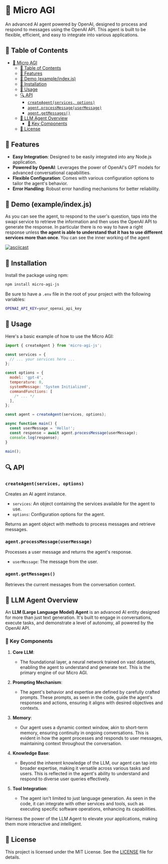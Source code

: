 # 🤖 Micro AGI

An advanced AI agent powered by OpenAI, designed to process and respond to messages using the OpenAI API. This agent is built to be flexible, efficient, and easy to integrate into various applications.

## 📜 Table of Contents

- [🤖 Micro AGI](#-micro-agi)
  - [📜 Table of Contents](#-table-of-contents)
  - [🌟 Features](#-features)
  - [🎥 Demo (example/index.js)](#-demo-exampleindexjs)
  - [🔧 Installation](#-installation)
  - [🚀 Usage](#-usage)
  - [🔍 API](#-api)
    - [`createAgent(services, options)`](#createagentservices-options)
    - [`agent.processMessage(userMessage)`](#agentprocessmessageusermessage)
    - [`agent.getMessages()`](#agentgetmessages)
  - [🧠 LLM Agent Overview](#-llm-agent-overview)
    - [🔑 Key Components](#-key-components)
  - [📄 License](#-license)

## 🌟 Features

- **Easy Integration**: Designed to be easily integrated into any Node.js application.
- **Powered by OpenAI**: Leverages the power of OpenAI's GPT models for advanced conversational capabilities.
- **Flexible Configuration**: Comes with various configuration options to tailor the agent's behavior.
- **Error Handling**: Robust error handling mechanisms for better reliability.

## 🎥 Demo (example/index.js)

As you can see the agent, to respond to the user's question, taps into the swapi service to retrieve the information and then uses the OpenAI API to generate the response. In particular there is no way to have a right response unless **the agent is able to understand that it has to use different services more than once**.
You can see the inner working of the agent

[![asciicast](https://asciinema.org/a/pa8hSexSSHlM4rGz3dupeW6N9.svg)](https://asciinema.org/a/pa8hSexSSHlM4rGz3dupeW6N9)

## 🔧 Installation

Install the package using npm:

```bash
npm install micro-agi-js
```

Be sure to have a `.env` file in the root of your project with the following variables:

```bash
OPENAI_API_KEY=your_openai_api_key
```

## 🚀 Usage

Here's a basic example of how to use the Micro AGI:

```javascript
import { createAgent } from 'micro-agi-js';

const services = {
  // ... your services here ...
};

const options = {
  model: 'gpt-4',
  temperature: 0,
  systemMessage: 'System Initialized',
  commandFunctions: [
    /* ... */
  ],
};

const agent = createAgent(services, options);

async function main() {
  const userMessage = 'Hello!';
  const response = await agent.processMessage(userMessage);
  console.log(response);
}

main();
```

## 🔍 API

### `createAgent(services, options)`

Creates an AI agent instance.

- `services`: An object containing the services available for the agent to use.
- `options`: Configuration options for the agent.

Returns an agent object with methods to process messages and retrieve messages.

### `agent.processMessage(userMessage)`

Processes a user message and returns the agent's response.

- `userMessage`: The message from the user.

### `agent.getMessages()`

Retrieves the current messages from the conversation context.

## 🧠 LLM Agent Overview

An **LLM (Large Language Model) Agent** is an advanced AI entity designed for more than just text generation. It's built to engage in conversations, execute tasks, and demonstrate a level of autonomy, all powered by the OpenAI API.

### 🔑 Key Components

1. **Core LLM**:

   - The foundational layer, a neural network trained on vast datasets, enabling the agent to understand and generate text. This is the primary engine of our Micro AGI.

2. **Prompting Mechanism**:

   - The agent's behavior and expertise are defined by carefully crafted prompts. These prompts, as seen in the code, guide the agent's responses and actions, ensuring it aligns with desired objectives and contexts.

3. **Memory**:

   - Our agent uses a dynamic context window, akin to short-term memory, ensuring continuity in ongoing conversations. This is evident in how the agent processes and responds to user messages, maintaining context throughout the conversation.

4. **Knowledge Base**:

   - Beyond the inherent knowledge of the LLM, our agent can tap into broader expertise, making it versatile across various tasks and users. This is reflected in the agent's ability to understand and respond to diverse user queries effectively.

5. **Tool Integration**:

   - The agent isn't limited to just language generation. As seen in the code, it can integrate with other services and tools, such as executing specific software operations, enhancing its capabilities.

Harness the power of the LLM Agent to elevate your applications, making them more interactive and intelligent.

## 📄 License

This project is licensed under the MIT License. See the [LICENSE](./LICENSE.md) file for details.
